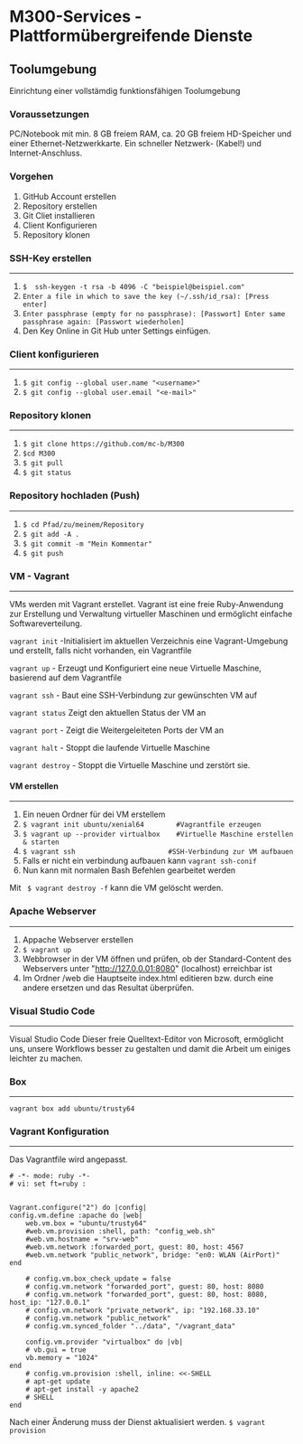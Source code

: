 # M300-Services - Plattformübergreifende Dienste

## Toolumgebung

Einrichtung einer vollstämdig funktionsfähigen Toolumgebung

### Voraussetzungen
PC/Notebook mit min. 8 GB freiem RAM, ca. 20 GB freiem HD-Speicher und einer Ethernet-Netzwerkkarte.
Ein schneller Netzwerk- (Kabel!) und Internet-Anschluss.

### Vorgehen
1. GitHub Account erstellen
2. Repository erstellen
3. Git Cliet installieren
4. Client Konfigurieren
5. Repository klonen

### SSH-Key erstellen
***
1. `$  ssh-keygen -t rsa -b 4096 -C "beispiel@beispiel.com"`
2. `Enter a file in which to save the key (~/.ssh/id_rsa): [Press enter]`
3. `Enter passphrase (empty for no passphrase): [Passwort]
  Enter same passphrase again: [Passwort wiederholen]`
4. Den Key Online in Git Hub unter Settings einfügen.

### Client konfigurieren
***
1. `$ git config --global user.name "<username>"`
2. `$ git config --global user.email "<e-mail>"`

### Repository klonen
***
1. `$ git clone https://github.com/mc-b/M300`
2. `$cd M300`
3. `$ git pull`
4. `$ git status`

### Repository hochladen (Push)
***
1. `$ cd Pfad/zu/meinem/Repository`
2. `$ git add -A .`
3. `$ git commit -m "Mein Kommentar"`
4. `$ git push`

### VM - Vagrant
***

VMs werden mit Vagrant erstellet. Vagrant ist eine freie Ruby-Anwendung zur Erstellung und Verwaltung virtueller Maschinen und ermöglicht einfache Softwareverteilung.

`vagrant init` -Initialisiert im aktuellen Verzeichnis eine Vagrant-Umgebung und erstellt, falls nicht vorhanden, ein Vagrantfile

`vagrant up` - Erzeugt und Konfiguriert eine neue Virtuelle Maschine, basierend auf dem Vagrantfile

`vagrant ssh` - Baut eine SSH-Verbindung zur gewünschten VM auf

`vagrant status` 	Zeigt den aktuellen Status der VM an

`vagrant port` - Zeigt die Weitergeleiteten Ports der VM an

`vagrant halt` - Stoppt die laufende Virtuelle Maschine

`vagrant destroy` - Stoppt die Virtuelle Maschine und zerstört sie.

#### VM erstellen
***
1. Ein neuen Ordner für dei VM erstellem
2. `$ vagrant init ubuntu/xenial64        #Vagrantfile erzeugen`
3. `$ vagrant up --provider virtualbox    #Virtuelle Maschine erstellen & starten`
4. `$ vagrant ssh                       #SSH-Verbindung zur VM aufbauen`
5. Falls er nicht ein verbindung aufbauen kann `vagrant ssh-conif`
6. Nun kann mit normalen Bash Befehlen gearbeitet werden

Mit ` $ vagrant destroy -f` kann die VM gelöscht werden.

### Apache Webserver 
***
1. Appache Webserver erstellen
2. `$ vagrant up`
3. Webbrowser in der VM öffnen und prüfen, ob der Standard-Content des Webservers unter "http://127.0.0.01:8080" (localhost) erreichbar ist
4. Im Ordner /web die Hauptseite index.html editieren bzw. durch eine andere ersetzen und das Resultat überprüfen.

### Visual Studio Code
***
 Visual Studio Code Dieser freie Quelltext-Editor von Microsoft, ermöglicht uns, unsere Workflows besser zu gestalten und damit die Arbeit um einiges leichter zu machen.

### Box
***

`vagrant box add ubuntu/trusty64`

### Vagrant Konfiguration
***
Das Vagrantfile wird angepasst.

```
# -*- mode: ruby -*-
# vi: set ft=ruby :


Vagrant.configure("2") do |config|
config.vm.define :apache do |web|
	web.vm.box = "ubuntu/trusty64"
	#web.vm.provision :shell, path: "config_web.sh"
	#web.vm.hostname = "srv-web"
    #web.vm.network :forwarded_port, guest: 80, host: 4567
    #web.vm.network "public_network", bridge: "en0: WLAN (AirPort)"
end

	# config.vm.box_check_update = false
	# config.vm.network "forwarded_port", guest: 80, host: 8080
	# config.vm.network "forwarded_port", guest: 80, host: 8080, host_ip: "127.0.0.1"
	# config.vm.network "private_network", ip: "192.168.33.10"
	# config.vm.network "public_network"
	# config.vm.synced_folder "../data", "/vagrant_data"

	config.vm.provider "virtualbox" do |vb|
	# vb.gui = true
	vb.memory = "1024"
end
	# config.vm.provision :shell, inline: <<-SHELL
	# apt-get update
	# apt-get install -y apache2
	# SHELL
end
```

Nach einer Änderung muss der Dienst aktualisiert werden. `$ vagrant provision`

